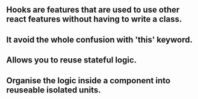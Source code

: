 ## Hooks are features that are used to use other react features without having to write a class.
## It avoid the whole confusion with 'this' keyword.
## Allows you to reuse stateful logic.
## Organise the logic inside a component into reuseable isolated units.
